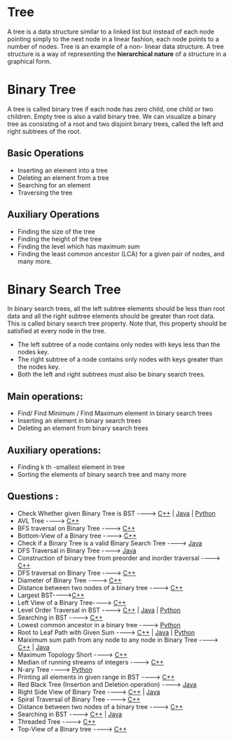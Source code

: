 # Tree

A tree is a data structure similar to a linked list but instead of each node pointing simply to the
next node in a linear fashion, each node points to a number of nodes. Tree is an example of a non-
linear data structure. A tree structure is a way of representing the **hierarchical nature** of a structure
in a graphical form.

# Binary Tree
A tree is called binary tree if each node has zero child, one child or two children. Empty tree is
also a valid binary tree. We can visualize a binary tree as consisting of a root and two disjoint
binary trees, called the left and right subtrees of the root.


## Basic Operations

* Inserting an element into a tree
* Deleting an element from a tree
* Searching for an element
* Traversing the tree

## Auxiliary Operations

* Finding the size of the tree
* Finding the height of the tree
* Finding the level which has maximum sum
* Finding the least common ancestor (LCA) for a given pair of nodes, and many more.

#  Binary Search Tree

In binary search trees, all the left subtree elements should be less than root data and all the right
subtree elements should be greater than root data. This is called binary search tree property. Note
that, this property should be satisfied at every node in the tree.

* The left subtree of a node contains only nodes with keys less than the nodes key.
* The right subtree of a node contains only nodes with keys greater than the nodes key.
* Both the left and right subtrees must also be binary search trees.

## Main operations: 

* Find/ Find Minimum / Find Maximum element in binary search trees
* Inserting an element in binary search trees
* Deleting an element from binary search trees

## Auxiliary operations:

* Finding k th -smallest element in tree
* Sorting the elements of binary search tree and many more

## Questions :


* Check Whether given Binary Tree is BST ----> [C++](/Code/C++/check_tree_is_BST.cpp) | [Java](/Code/Java/check_valid_BST.java) | [Python]()
* AVL Tree ----> [C++](/Code/C++/avl_tree.cpp) 
* BFS traversal on Binary Tree ----> [C++](/Code/C++/binary_tree_BFS_traversal.cpp)
* Bottom-View of a Binary tree ----> [C++](/Code/C++/bottomView.cpp) 
* Check if a Binary Tree is a valid Binary Search Tree ----> [Java](/Code/Java/check_valid_BST.java)
* DFS Traversal in Binary Tree ----> [Java](/Code/Java/dfs_traversal.java) 
* Construction of binary tree from preorder and inorder traversal ----> [C++](/Code/C++/binary_tree_from_preorder_and_inorder.cpp) 
* DFS traversal on Binary Tree ----> [C++](/Code/C++/binary_tree_DFS_traversal.cpp)
* Diameter of Binary Tree ----> [C++](/Code/C++/diameter_of_binary_tree.cpp)
* Distance between two nodes of a binary tree ----> [C++](/Code/C++/distance_between_two_nodes_of_BT.cpp)
* Largest BST---->[C++](Tree/LargestBST.cpp)
* Left View of  a Binary Tree----> [C++](/Code/C++/left-view.cpp)
* Level Order Traversal in BST ----> [C++]() | [Java]() | [Python](/Code/Python/level_order_traversal_binary_tree.py)
* Searching in BST ----> [C++](/Code/C++/searching_in_bst.cpp)
* Lowest common ancestor in a binary tree ----> [Python](/Code/Python/LCA_in_binary_tree.py)
* Root to Leaf Path with Given Sum ----> [C++](/Code/C++/Root_to_leaf_path_with_given_sum.cpp) | [Java](/Code/Java/root_to_leaf_with_gven_sum.java) | [Python](/Code/Python/root_to_leaf_sum.py)
* Maiximum  sum path from any node to any node in Binary Tree  ----> [C++](/Code/C++/max_tree_path.cpp) | [Java](/Code/Java/maximumSum.java)
* Maximum Topology Short ----> [C++](/Code/C++/Max_Topology_Short.cpp)
* Median of running streams of integers ----> [C++](/Code/C++/median_running_stream.cpp) 
* N-ary Tree ----> [Python](/Code/Python/n_ary_tree.py)
* Printing all elements in given range in BST ----> [C++](/Code/C++/rangeBST.cpp)
* Red Black Tree (Insertion and Deletion operation) ----> [Java](/Code/Java/RedBlackTree.java) 
* Right Side View of Binary Tree ----> [C++](/Code/C++/Right_Side_View_of_Binary_Tree.cpp) | [Java](/Code/java/Right_Side_View_Of_BinaryTree.java)
* Spiral Traversal of Binary Tree ----> [C++](/Code/C++/spiral_traversal_of_binary_tree.cpp) 
* Distance between two nodes of a binary tree ----> [C++](/Code/C++/distance_between_two_nodes_of_BT.cpp)
* Searching in BST ----> [C++](/Code/C++/searching_in_bst.cpp) | [Java](Code\Java\Searching_in_BST.Java)
* Threaded Tree ----> [C++](/Code/C++/threaded_binary_tree.cpp) 
* Top-View of a Binary tree ----> [C++](/Code/C++/Top-View.cpp) 

